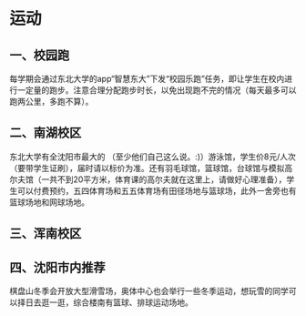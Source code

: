 # 运动

## 一、校园跑
 每学期会通过东北大学的app“智慧东大”下发“校园乐跑”任务，即让学生在校内进行一定量的跑步。注意合理分配跑步时长，以免出现跑不完的情况（每天最多可以跑两公里，多跑不算）。

## 二、南湖校区
东北大学有全沈阳市最大的 （至少他们自己这么说。:)）游泳馆，学生价8元/人次（要带学生证刷），届时请以标价为准。还有羽毛球馆，篮球馆，台球馆与模拟高尔夫馆（一共不到20平方米，体育课的高尔夫就在这里上，请做好心理准备），学生可以付费预约，五四体育场和五五体育场有田径场地与篮球场，此外一舍旁也有篮球场地和网球场地。
## 三、浑南校区

## 四、沈阳市内推荐
棋盘山冬季会开放大型滑雪场，奥体中心也会举行一些冬季运动，想玩雪的同学可以择日去逛一逛，综合楼南有篮球、排球运动场地。
